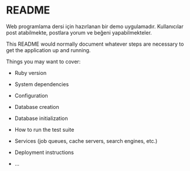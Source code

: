 # README
Web programlama dersi için hazırlanan bir demo uygulamadır. Kullanıcılar post atabilmekte, postlara yorum ve beğeni yapabilmekteler.

This README would normally document whatever steps are necessary to get the
application up and running.

Things you may want to cover:

* Ruby version

* System dependencies

* Configuration

* Database creation

* Database initialization

* How to run the test suite

* Services (job queues, cache servers, search engines, etc.)

* Deployment instructions

* ...
